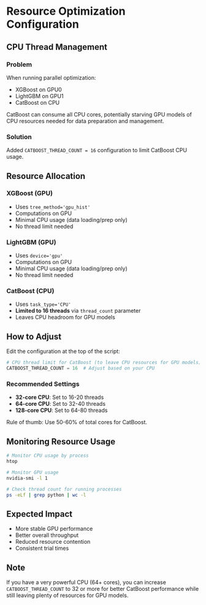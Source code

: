 # Resource Optimization Configuration

## CPU Thread Management

### Problem
When running parallel optimization:
- XGBoost on GPU0
- LightGBM on GPU1  
- CatBoost on CPU

CatBoost can consume all CPU cores, potentially starving GPU models of CPU resources needed for data preparation and management.

### Solution
Added `CATBOOST_THREAD_COUNT = 16` configuration to limit CatBoost CPU usage.

## Resource Allocation

### XGBoost (GPU)
- Uses `tree_method='gpu_hist'`
- Computations on GPU
- Minimal CPU usage (data loading/prep only)
- No thread limit needed

### LightGBM (GPU)
- Uses `device='gpu'`
- Computations on GPU
- Minimal CPU usage (data loading/prep only)
- No thread limit needed

### CatBoost (CPU)
- Uses `task_type='CPU'`
- **Limited to 16 threads** via `thread_count` parameter
- Leaves CPU headroom for GPU models

## How to Adjust

Edit the configuration at the top of the script:
```python
# CPU thread limit for CatBoost (to leave CPU resources for GPU models)
CATBOOST_THREAD_COUNT = 16  # Adjust based on your CPU
```

### Recommended Settings
- **32-core CPU**: Set to 16-20 threads
- **64-core CPU**: Set to 32-40 threads
- **128-core CPU**: Set to 64-80 threads

Rule of thumb: Use 50-60% of total cores for CatBoost.

## Monitoring Resource Usage

```bash
# Monitor CPU usage by process
htop

# Monitor GPU usage
nvidia-smi -l 1

# Check thread count for running processes
ps -eLf | grep python | wc -l
```

## Expected Impact
- More stable GPU performance
- Better overall throughput
- Reduced resource contention
- Consistent trial times

## Note
If you have a very powerful CPU (64+ cores), you can increase `CATBOOST_THREAD_COUNT` to 32 or more for better CatBoost performance while still leaving plenty of resources for GPU models.